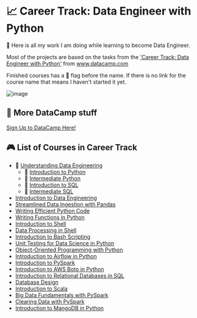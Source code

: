 # 📈 Career Track: Data Engineer with Python
🧠 Here is all my work I am doing while learning to become Data Engineer. 

Most of the projects are based on the tasks from the ['Career Track: Data Engineer with Python'](https://www.datacamp.com/tracks/data-engineer-with-python) from www.datacamp.com

Finished courses has a 🏁 flag before the name.
If there is no link for the course name that means I haven't started it yet.

![image](https://user-images.githubusercontent.com/84285130/217212070-2d5affaa-1625-4e45-957f-1ca31098aa4d.png)

## 🧮 More DataCamp stuff
[Sign Up to DataCamp Here!](https://www.datacamp.com/users/sign_up)

## 🎮 List of Courses in Career Track
* 🏁 [Understanding Data Engineering](https://github.com/monikaglazz/Data_Engineering_with_Python/tree/main/Understanding%20Data%20Engineering)
  * 🏁 [Introduction to Python](https://github.com/monikaglazz/Data_Engineering_with_Python/tree/main/Understanding%20Data%20Engineering/Introduction_to_Python)
  * 🏁 [Intermediate Python](https://github.com/monikaglazz/Data_Engineering_with_Python/tree/main/Understanding%20Data%20Engineering/Intermediate_Python)
  * 🏁 [Introduction to SQL](https://github.com/monikaglazz/Data_Engineering_with_Python/tree/main/Understanding%20Data%20Engineering/Intermediate_SQL)
  * 🏁 [Intermediate SQL](https://github.com/monikaglazz/Data_Engineering_with_Python/tree/main/Understanding%20Data%20Engineering/Introduction_to_SQL)
* [Introduction to Data Engineering]()
* [Streamlined Data Ingestion with Pandas]()
* [Writing Efficient Python Code]()
* [Writing Functions in Python]()
* [Introduction to Shell]()
* [Data Processing in Shell]()
* [Introduction to Bash Scripting]()
* [Unit Testing for Data Science in Python]()
* [Object-Oriented Programming with Python]()
* [Introduction to Airflow in Python]()
* [Introduction to PySpark]()
* [Introduction to AWS Boto in Python]()
* [Introduction to Relational Databases in SQL]()
* [Database Design]()
* [Introduction to Scala]()
* [Big Data Fundamentals with PySpark]()
* [Clearing Data with PySpark]()
* [Introduction to MangoDB in Python]()
